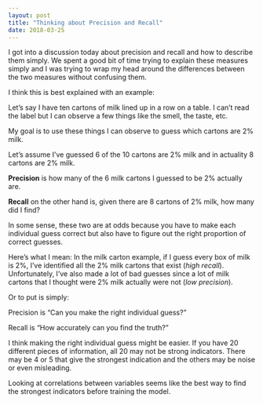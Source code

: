 ```yaml
---
layout: post
title: "Thinking about Precision and Recall"
date: 2018-03-25
---
```


I got into a discussion today about precision and recall and how to describe them simply. We spent a good bit of time trying to explain these measures simply and I was trying to wrap my head around the differences between the two measures without confusing them. 

I think this is best explained with an example:

Let’s say I have ten cartons of milk lined up in a row on a table. I can’t read the label but I can observe a few things like the smell, the taste, etc. 

My goal is to use these things I can observe to guess which cartons are 2% milk. 

Let’s assume I’ve guessed 6 of the 10 cartons are 2% milk and in actuality 8 cartons are 2% milk. 

**Precision** is how many of the 6 milk cartons I guessed to be 2% actually are. 

**Recall** on the other hand is, given there are 8 cartons of 2% milk, how many did I find?

In some sense, these two are at odds because you have to make each individual guess correct but also have to figure out the right proportion of correct guesses. 

Here’s what I mean: In the milk carton example, if I guess every box of milk is 2%, I’ve identified all the 2% milk cartons that exist (*high recall*). Unfortunately, I’ve also made a lot of bad guesses since a lot of milk cartons that I thought were 2% milk actually were not (*low precision*). 

Or to put is simply: 

Precision is “Can you make the right individual guess?”

Recall is “How accurately can you find the truth?”

I think making the right individual guess might be easier. If you have 20 different pieces of information, all 20 may not be strong indicators. There may be 4 or 5 that give the strongest indication and the others may be noise or even misleading. 

Looking at correlations between variables seems like the best way to find the strongest indicators before training the model. 
